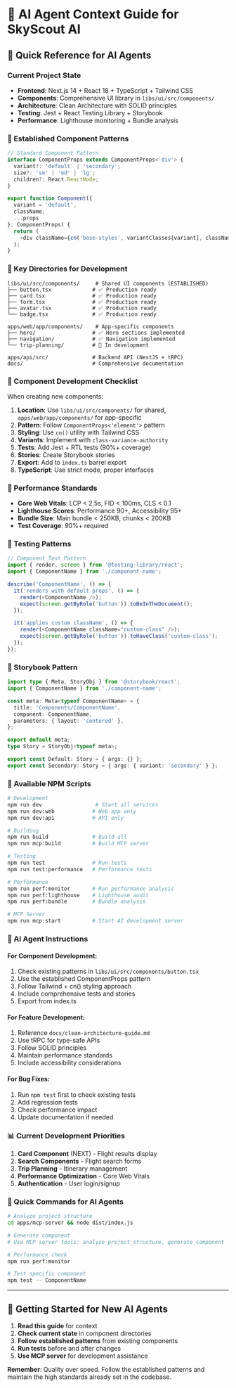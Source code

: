 # 🤖 AI Agent Context Guide for SkyScout AI

## 🎯 Quick Reference for AI Agents

### Current Project State

- **Frontend**: Next.js 14 + React 18 + TypeScript + Tailwind CSS
- **Components**: Comprehensive UI library in `libs/ui/src/components/`
- **Architecture**: Clean Architecture with SOLID principles
- **Testing**: Jest + React Testing Library + Storybook
- **Performance**: Lighthouse monitoring + Bundle analysis

### 🎨 Established Component Patterns

```typescript
// Standard Component Pattern
interface ComponentProps extends ComponentProps<'div'> {
  variant?: 'default' | 'secondary';
  size?: 'sm' | 'md' | 'lg';
  children?: React.ReactNode;
}

export function Component({
  variant = 'default',
  className,
  ...props
}: ComponentProps) {
  return (
    <div className={cn('base-styles', variantClasses[variant], className)} {...props} />
  );
}
```

### 📁 Key Directories for Development

```
libs/ui/src/components/     # Shared UI components (ESTABLISHED)
├── button.tsx             # ✅ Production ready
├── card.tsx               # ✅ Production ready
├── form.tsx               # ✅ Production ready
├── avatar.tsx             # ✅ Production ready
└── badge.tsx              # ✅ Production ready

apps/web/app/components/    # App-specific components
├── hero/                  # ✅ Hero sections implemented
├── navigation/            # ✅ Navigation implemented
└── trip-planning/         # 🔄 In development

apps/api/src/              # Backend API (NestJS + tRPC)
docs/                      # Comprehensive documentation
```

### 🎯 Component Development Checklist

When creating new components:

1. **Location**: Use `libs/ui/src/components/` for shared, `apps/web/app/components/` for app-specific
2. **Pattern**: Follow `ComponentProps<'element'>` pattern
3. **Styling**: Use `cn()` utility with Tailwind CSS
4. **Variants**: Implement with `class-variance-authority`
5. **Tests**: Add Jest + RTL tests (90%+ coverage)
6. **Stories**: Create Storybook stories
7. **Export**: Add to `index.ts` barrel export
8. **TypeScript**: Use strict mode, proper interfaces

### 🚀 Performance Standards

- **Core Web Vitals**: LCP < 2.5s, FID < 100ms, CLS < 0.1
- **Lighthouse Scores**: Performance 90+, Accessibility 95+
- **Bundle Size**: Main bundle < 250KB, chunks < 200KB
- **Test Coverage**: 90%+ required

### 🧪 Testing Patterns

```typescript
// Component Test Pattern
import { render, screen } from '@testing-library/react';
import { ComponentName } from './component-name';

describe('ComponentName', () => {
  it('renders with default props', () => {
    render(<ComponentName />);
    expect(screen.getByRole('button')).toBeInTheDocument();
  });

  it('applies custom className', () => {
    render(<ComponentName className="custom-class" />);
    expect(screen.getByRole('button')).toHaveClass('custom-class');
  });
});
```

### 🎨 Storybook Pattern

```typescript
import type { Meta, StoryObj } from '@storybook/react';
import { ComponentName } from './component-name';

const meta: Meta<typeof ComponentName> = {
  title: 'Components/ComponentName',
  component: ComponentName,
  parameters: { layout: 'centered' },
};

export default meta;
type Story = StoryObj<typeof meta>;

export const Default: Story = { args: {} };
export const Secondary: Story = { args: { variant: 'secondary' } };
```

### 🔧 Available NPM Scripts

```bash
# Development
npm run dev                 # Start all services
npm run dev:web            # Web app only
npm run dev:api            # API only

# Building
npm run build              # Build all
npm run mcp:build          # Build MCP server

# Testing
npm run test               # Run tests
npm run test:performance   # Performance tests

# Performance
npm run perf:monitor       # Run performance analysis
npm run perf:lighthouse    # Lighthouse audit
npm run perf:bundle        # Bundle analysis

# MCP Server
npm run mcp:start          # Start AI development server
```

### 🤖 AI Agent Instructions

#### For Component Development:

1. Check existing patterns in `libs/ui/src/components/button.tsx`
2. Use the established ComponentProps pattern
3. Follow Tailwind + cn() styling approach
4. Include comprehensive tests and stories
5. Export from index.ts

#### For Feature Development:

1. Reference `docs/clean-architecture-guide.md`
2. Use tRPC for type-safe APIs
3. Follow SOLID principles
4. Maintain performance standards
5. Include accessibility considerations

#### For Bug Fixes:

1. Run `npm test` first to check existing tests
2. Add regression tests
3. Check performance impact
4. Update documentation if needed

### 📊 Current Development Priorities

1. **Card Component** (NEXT) - Flight results display
2. **Search Components** - Flight search forms
3. **Trip Planning** - Itinerary management
4. **Performance Optimization** - Core Web Vitals
5. **Authentication** - User login/signup

### 🎯 Quick Commands for AI Agents

```bash
# Analyze project structure
cd apps/mcp-server && node dist/index.js

# Generate component
# Use MCP server tools: analyze_project_structure, generate_component

# Performance check
npm run perf:monitor

# Test specific component
npm test -- ComponentName
```

---

## 🚀 Getting Started for New AI Agents

1. **Read this guide** for context
2. **Check current state** in component directories
3. **Follow established patterns** from existing components
4. **Run tests** before and after changes
5. **Use MCP server** for development assistance

**Remember**: Quality over speed. Follow the established patterns and maintain the high standards already set in the codebase.
